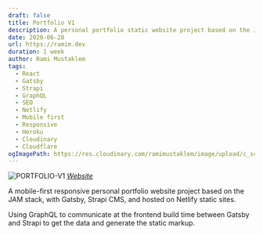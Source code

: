 ```yaml
---
draft: false
title: Portfolio V1
description: A personal portfolio static website project based on the JAM stack, with Gatsby, Strapi CMS, and hosted on Netlify.
date: 2020-06-28
url: https://ramim.dev
duration: 1 week
author: Rami Mustaklem
tags:
  - React
  - Gatsby
  - Strapi
  - GraphQL
  - SEO
  - Netlify
  - Mobile first
  - Responsive
  - Heroku
  - Cloudinary
  - Cloudflare
ogImagePath: https://res.cloudinary.com/ramimustaklem/image/upload/c_scale,q_auto:good,w_360/v1683389673/portfolio-v1/cv.ramim.dev__q9gqvj.jpg
---
```


![PORTFOLIO-V1](https://res.cloudinary.com/ramimustaklem/image/upload/c_scale,q_auto:good,w_360/v1683389673/portfolio-v1/cv.ramim.dev__q9gqvj.jpg)
_[Website](https://cv.ramim.dev/)_

A mobile-first responsive personal portfolio website project based on the JAM stack, with Gatsby, Strapi CMS, and hosted on Netlify static sites.

Using GraphQL to communicate at the frontend build time between Gatsby and Strapi to get the data and generate the static markup.
